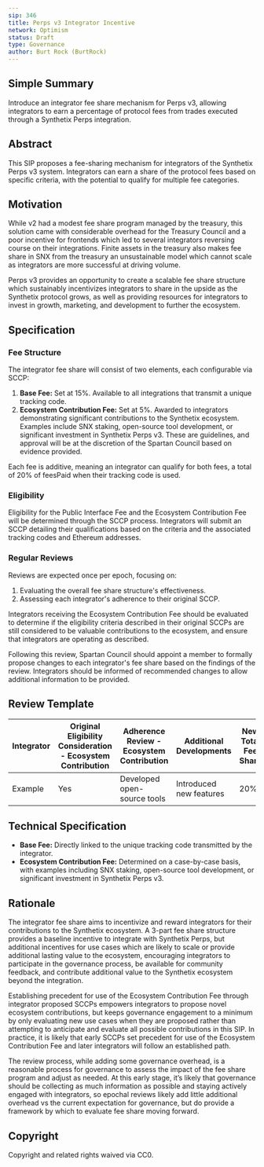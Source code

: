 ```yaml
---
sip: 346
title: Perps v3 Integrator Incentive
network: Optimism
status: Draft
type: Governance
author: Burt Rock (BurtRock)
---
```


## Simple Summary
Introduce an integrator fee share mechanism for Perps v3, allowing integrators to earn a percentage of protocol fees from trades executed through a Synthetix Perps integration.

## Abstract
This SIP proposes a fee-sharing mechanism for integrators of the Synthetix Perps v3 system. Integrators can earn a share of the protocol fees based on specific criteria, with the potential to qualify for multiple fee categories.

## Motivation
While v2 had a modest fee share program managed by the treasury, this solution came with considerable overhead for the Treasury Council and a poor incentive for frontends which led to several integrators reversing course on their integrations. Finite assets in the treasury also makes fee share in SNX from the treasury an unsustainable model which cannot scale as integrators are more successful at driving volume.

Perps v3 provides an opportunity to create a scalable fee share structure which sustainably incentivizes integrators to share in the upside as the Synthetix protocol grows, as well as providing resources for integrators to invest in growth, marketing, and development to further the ecosystem.

## Specification

### Fee Structure
The integrator fee share will consist of two elements, each configurable via SCCP:

1. **Base Fee:** Set at 15%. Available to all integrations that transmit a unique tracking code.
2. **Ecosystem Contribution Fee:** Set at 5%. Awarded to integrators demonstrating significant contributions to the Synthetix ecosystem. Examples include SNX staking, open-source tool development, or significant investment in Synthetix Perps v3. These are guidelines, and approval will be at the discretion of the Spartan Council based on evidence provided.

Each fee is additive, meaning an integrator can qualify for both fees, a total of 20% of feesPaid when their tracking code is used.

### Eligibility
Eligibility for the Public Interface Fee and the Ecosystem Contribution Fee will be determined through the SCCP process. Integrators will submit an SCCP detailing their qualifications based on the criteria and the associated tracking codes and Ethereum addresses.

### Regular Reviews
Reviews are expected once per epoch, focusing on:

1. Evaluating the overall fee share structure's effectiveness.
2. Assessing each integrator's adherence to their original SCCP.

Integrators receiving the Ecosystem Contribution Fee should be evaluated to determine if the eligibility criteria described in their original SCCPs are still considered to be valuable contributions to the ecosystem, and ensure that integrators are operating as described.

Following this review, Spartan Council should appoint a member to formally propose changes to each integrator's fee share based on the findings of the review. Integrators should be informed of recommended changes to allow additional information to be provided.

## Review Template

| Integrator | Original Eligibility Consideration - Ecosystem Contribution | Adherence Review - Ecosystem Contribution | Additional Developments | New Total Fee Share |
|------------|-------------------------------------------------------------|----------------------------------------------|-------------------------|----------------------|
| Example    | Yes                                                        | Developed open-source tools                   | Introduced new features | 20%                  |

## Technical Specification
- **Base Fee:** Directly linked to the unique tracking code transmitted by the integrator.
- **Ecosystem Contribution Fee:** Determined on a case-by-case basis, with examples including SNX staking, open-source tool development, or significant investment in Synthetix Perps v3.

## Rationale
The integrator fee share aims to incentivize and reward integrators for their contributions to the Synthetix ecosystem. A 3-part fee share structure provides a baseline incentive to integrate with Synthetix Perps, but additional incentives for use cases which are likely to scale or provide additional lasting value to the ecosystem, encouraging integrators to participate in the governance process, be available for community feedback, and contribute additional value to the Synthetix ecosystem beyond the integration.

Establishing precedent for use of the Ecosystem Contribution Fee through integrator proposed SCCPs empowers integrators to propose novel ecosystem contributions, but keeps governance engagement to a minimum by only evaluating new use cases when they are proposed rather than attempting to anticipate and evaluate all possible contributions in this SIP. In practice, it is likely that early SCCPs set precedent for use of the Ecosystem Contribution Fee and later integrators will follow an established path.

The review process, while adding some governance overhead, is a reasonable process for governance to assess the impact of the fee share program and adjust as needed. At this early stage, it’s likely that governance should be collecting as much information as possible and staying actively engaged with integrators, so epochal reviews likely add little additional overhead vs the current expectation for governance, but do provide a framework by which to evaluate fee share moving forward.

## Copyright
Copyright and related rights waived via CC0.

